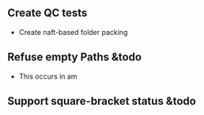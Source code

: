 ## Create QC tests
- Create naft-based folder packing

## Refuse empty Paths &todo
- This occurs in am

## Support square-bracket status &todo
